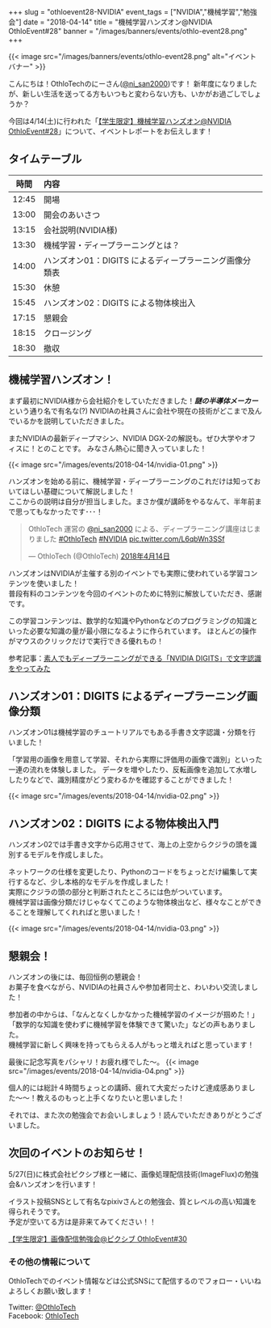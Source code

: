 +++
slug = "othloevent28-NVIDIA"
event_tags = ["NVIDIA","機械学習","勉強会"]
date = "2018-04-14"
title = "機械学習ハンズオン@NVIDIA OthloEvent#28"
banner = "/images/banners/events/othlo-event28.png"
+++

{{< image src="/images/banners/events/othlo-event28.png" alt="イベントバナー" >}}

こんにちは！OthloTechのにーさん([@ni_san2000](https://twitter.com/ni_san2000?lang=ja))です！
新年度になりましたが、新しい生活を送ってる方もいつもと変わらない方も、いかがお過ごしでしょうか？

今回は4/14(土)に行われた「[【学生限定】機械学習ハンズオン@NVIDIA OthloEvent#28](https://othlotech.connpass.com/event/83061/)」について、イベントレポートをお伝えします！

## タイムテーブル

|時間|内容|
|:-----:|:-----|
|12:45 |開場|
|13:00 |開会のあいさつ|
|13:15 |会社説明(NVIDIA様)|
|13:30 |機械学習・ディープラーニングとは？|
|14:00 |ハンズオン01：DIGITS によるディープラーニング画像分類表|
|15:30 |休憩|
|15:45 |ハンズオン02：DIGITS による物体検出入|
|17:15 |懇親会|
|18:15 |クロージング|
|18:30 |撤収|

## 機械学習ハンズオン！
まず最初にNVIDIA様から会社紹介をしていただきました！<i><b>謎の半導体メーカー</b></i>という通り名で有名な(?)
NVIDIAの社員さんに会社や現在の技術がどこまで及んでいるかを説明していただきました。

またNVIDIAの最新ディープマシン、NVIDIA DGX-2の解説も。ぜひ大学やオフィスに！とのことです。
みなさん熱心に聞き入っていました！

{{< image src="/images/events/2018-04-14/nvidia-01.png" >}}  

ハンズオンを始める前に、機械学習・ディープラーニングのこれだけは知っておいてほしい基礎について解説しました！<br>
ここからの説明は自分が担当しました。まさか僕が講師をやるなんて、半年前まで思ってもなかったです･･･！

<blockquote class="twitter-tweet" data-lang="ja"><p lang="ja" dir="ltr">OthloTech 運営の <a href="https://twitter.com/ni_san2000?ref_src=twsrc%5Etfw">@ni_san2000</a> による、ディープラーニング講座はじまりました <a href="https://twitter.com/hashtag/OthloTech?src=hash&amp;ref_src=twsrc%5Etfw">#OthloTech</a> <a href="https://twitter.com/hashtag/NVIDIA?src=hash&amp;ref_src=twsrc%5Etfw">#NVIDIA</a> <a href="https://t.co/L6qbWn3SSf">pic.twitter.com/L6qbWn3SSf</a></p>&mdash; OthloTech (@OthloTech) <a href="https://twitter.com/OthloTech/status/985015164209479682?ref_src=twsrc%5Etfw">2018年4月14日</a></blockquote>
<script async src="https://platform.twitter.com/widgets.js" charset="utf-8"></script>

ハンズオンはNVIDIAが主催する別のイベントでも実際に使われている学習コンテンツを使いました！<br>
普段有料のコンテンツを今回のイベントのために特別に解放していただき、感謝です。<br>

この学習コンテンツは、数学的な知識やPythonなどのプログラミングの知識といった必要な知識の量が最小限になるように作られています。
ほとんどの操作がマウスのクリックだけで実行できる優れもの！

参考記事：[素人でもディープラーニングができる「NVIDIA DIGITS」で文字認識をやってみた](http://www.itmedia.co.jp/pcuser/articles/1701/24/news033_2.html)

## ハンズオン01：DIGITS によるディープラーニング画像分類
ハンズオン01は機械学習のチュートリアルでもある手書き文字認識・分類を行いました！

「学習用の画像を用意して学習、それから実際に評価用の画像で識別」といった一連の流れを体験しました。
データを増やしたり、反転画像を追加して水増ししたりなどで、識別精度がどう変わるかを確認することができました！

{{< image src="/images/events/2018-04-14/nvidia-02.png" >}}  

## ハンズオン02：DIGITS による物体検出入門
ハンズオン02では手書き文字から応用させて、海上の上空からクジラの頭を識別するモデルを作成しました。

ネットワークの仕様を変更したり、Pythonのコードをちょっとだけ編集して実行するなど、少し本格的なモデルを作成しました！<br>
実際にクジラの頭の部分と判断されたところには色がついています。<br>
機械学習は画像分類だけじゃなくてこのような物体検出など、様々なことができることを理解してくれればと思いました！

{{< image src="/images/events/2018-04-14/nvidia-03.png" >}}  

## 懇親会！
ハンズオンの後には、毎回恒例の懇親会！<br>
お菓子を食べながら、NVIDIAの社員さんや参加者同士と、わいわい交流しました！

参加者の中からは、「なんとなくしかなかった機械学習のイメージが掴めた！」「数学的な知識を使わずに機械学習を体験できて驚いた」などの声もありました。<br>
機械学習に新しく興味を持ってもらえる人がもっと増えればと思っています！

最後に記念写真をパシャリ！お疲れ様でした〜。
{{< image src="/images/events/2018-04-14/nvidia-04.png" >}}  

個人的には総計４時間ちょっとの講師、疲れて大変だったけど達成感ありました〜〜！教えるのもっと上手くなりたいと思いました！

それでは、また次の勉強会でお会いしましょう！読んでいただきありがとうございました。

## 次回のイベントのお知らせ！
5/27(日)に株式会社ピクシブ様と一緒に、画像処理配信技術(ImageFlux)の勉強会&ハンズオンを行います！

イラスト投稿SNSとして有名なpixivさんとの勉強会、質とレベルの高い知識を得られそうです。<br>
予定が空いてる方は是非来てみてください！！

[【学生限定】画像配信勉強会@ピクシブ OthloEvent#30](https://othlotech.connpass.com/event/85753/)

### その他の情報について
OthloTechでのイベント情報などは公式SNSにて配信するのでフォロー・いいねよろしくお願い致します！

Twitter: [@OthloTech](https://twitter.com/othlotech)<br>
Facebook: [OthloTech](https://www.facebook.com/othlotech)
